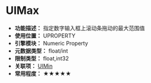 ﻿# UIMax

- **功能描述：** 指定数字输入框上滚动条拖动的最大范围值
- **使用位置：** UPROPERTY
- **引擎模块：** Numeric Property
- **元数据类型：** float/int
- **限制类型：** float,int32
- **关联项：** [UIMin](#Meta_Numeric_UIMin)
- **常用程度：** ★★★★★